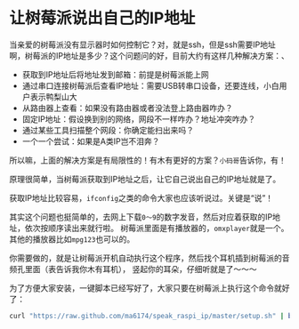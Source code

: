 # 让树莓派说出自己的IP地址

当亲爱的树莓派没有显示器时如何控制它？对，就是ssh，但是ssh需要IP地址啊，树莓派的IP地址是多少？这个问题问的好，目前大约有这样几种解决方案：、

- 获取到IP地址后将地址发到邮箱：前提是树莓派能上网
- 通过串口连接树莓派后查看IP地址：需要USB转串口设备，还要连线，小白用户表示鸭梨山大
- 从路由器上查看：如果没有路由器或者没法登上路由器咋办？
- 固定IP地址：假设换到别的网络，网段不一样咋办？地址冲突咋办？
- 通过某些工具扫描整个网段：你确定能扫出来吗？
- 一个一个尝试：如果是A类IP岂不泪奔？

所以嘛，上面的解决方案是有局限性的！有木有更好的方案？`小码哥`告诉你，有！

原理很简单，当树莓派获取到IP地址之后，让它自己说出自己的IP地址就是了。

获取IP地址比较容易，`ifconfig`之类的命令大家也应该听说过。关键是“说”！

其实这个问题也挺简单的，去网上下载`0～9`的数字发音，然后对应着获取的IP地址，依次按顺序读出来就行啦。
树莓派里面是有播放器的，`omxplayer`就是一个。其他的播放器比如`mpg123`也可以的。

你需要做的，就是让树莓派开机自动执行这个程序，然后找个耳机插到树莓派的音频孔里面（表告诉我你木有耳机），
竖起你的耳朵，仔细听就是了～～～

为了方便大家安装，一键脚本已经写好了，大家只要在树莓派上执行这个命令就好了：

```bash
curl "https://raw.github.com/ma6174/speak_raspi_ip/master/setup.sh" | bash
```
